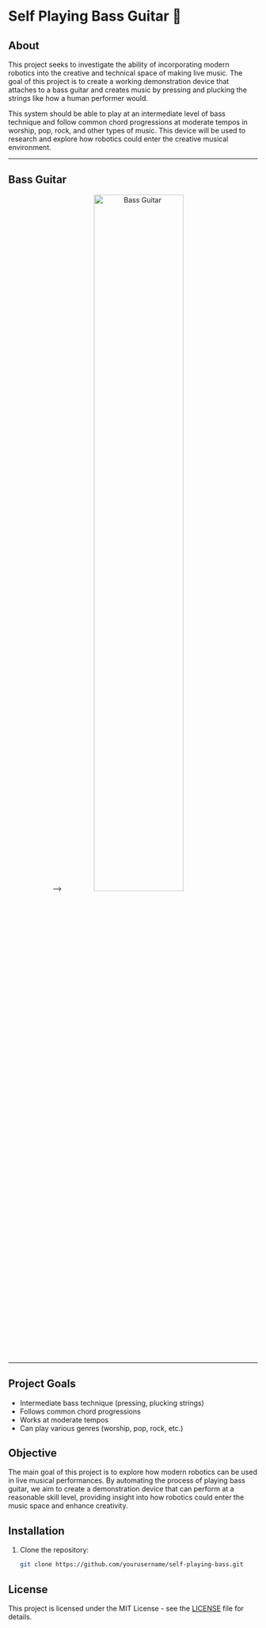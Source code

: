 # Self Playing Bass Guitar 🎸

## About

This project seeks to investigate the ability of incorporating modern robotics into the creative and technical space of making live music. The goal of this project is to create a working demonstration device that attaches to a bass guitar and creates music by pressing and plucking the strings like how a human performer would. 

This system should be able to play at an intermediate level of bass technique and follow common chord progressions at moderate tempos in worship, pop, rock, and other types of music. This device will be used to research and explore how robotics could enter the creative musical environment.

---

## Bass Guitar

<div style="text-align: center;">
  <!<img src="https://github.com/user-attachments/assets/aefe1e66-116b-4fa1-bda9-14f4f756127e" alt="Bass Guitar" style="width: 60%; height: auto;">-->
  <img src="https://github.com/user-attachments/assets/591f4243-3f26-4169-9182-dbd01ac0d9ab" alt="Bass Guitar" style="width: 60%; height: auto;">

</div>

---

## Project Goals
- Intermediate bass technique (pressing, plucking strings)
- Follows common chord progressions
- Works at moderate tempos
- Can play various genres (worship, pop, rock, etc.)
  
## Objective

The main goal of this project is to explore how modern robotics can be used in live musical performances. By automating the process of playing bass guitar, we aim to create a demonstration device that can perform at a reasonable skill level, providing insight into how robotics could enter the music space and enhance creativity.

## Installation

1. Clone the repository:
   ```bash
   git clone https://github.com/yourusername/self-playing-bass.git


## License

This project is licensed under the MIT License - see the [LICENSE](https://opensource.org/license/mit) file for details.

